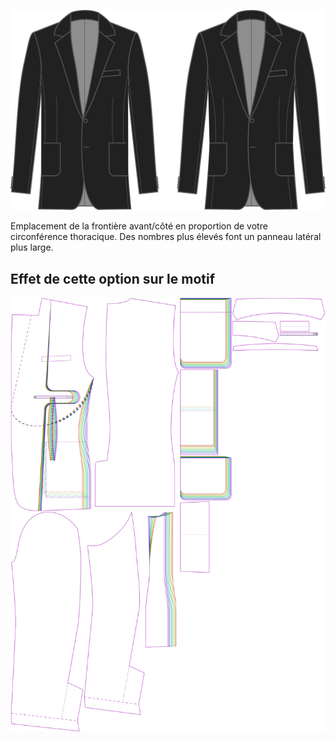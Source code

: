 
![Positionnement latéral avant](sidefrontplacement.svg)

Emplacement de la frontière avant/côté en proportion de votre circonférence thoracique. Des nombres plus élevés font un panneau latéral plus large.


## Effet de cette option sur le motif
![Cette image montre l'effet de cette option en superposant plusieurs variantes qui ont une valeur différente pour cette option](jaeger_sidefrontplacement_sample.svg "Effet de cette option sur le motif")